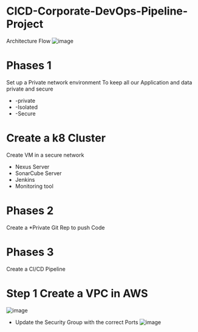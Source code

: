 # CICD-Corporate-DevOps-Pipeline-Project

Architecture Flow
![image](https://github.com/rogerbarrow/CICD-Corporate-DevOps-Pipeline-Project/assets/46138186/3c3c4ba5-7424-4f8c-af77-aae0fd5fd3b6)


# Phases 1
Set up a Private network environment To keep all our  Application and data private and secure 
* -private
* -Isolated
* -Secure 

# Create a k8 Cluster
Create VM in a secure network 
* Nexus Server
* SonarCube Server
* Jenkins
* Monitoring tool

# Phases 2
Create a 
*Private Git Rep to push Code 

# Phases 3
Create a CI/CD Pipeline

# Step 1 Create a VPC in AWS
![image](https://github.com/rogerbarrow/CICD-Corporate-DevOps-Pipeline-Project/assets/46138186/5e5687e7-0dde-4f58-8dc0-5e38c52de53a)
* Update the Security Group with the correct Ports
![image](https://github.com/rogerbarrow/CICD-Corporate-DevOps-Pipeline-Project/assets/46138186/2405f1d3-5233-4b2d-ac6e-acc0551d3c93)

